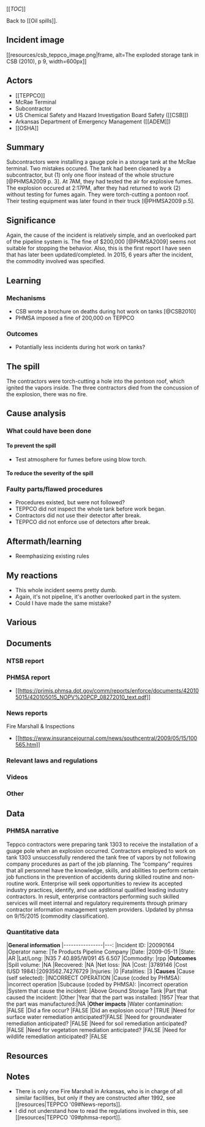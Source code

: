 [[_TOC_]]

Back to [[Oil spills]].

## Incident image

[[resources/csb_teppco_image.png|frame, alt=The exploded storage tank in CSB (2010), p 9, width=600px]]

## Actors
* [[TEPPCO]]
* McRae Terminal
* Subcontractor
* US Chemical Safety and Hazard Investigation Board Safety ([[CSB]])
* Arkansas Department of Emergency Management ([[ADEM]])
* [[OSHA]]

## Summary

Subcontractors were installing a gauge pole in a storage tank at the McRae terminal. Two mistakes occured. The tank had been cleaned by a subcontractor, but (1) only one floor instead of the whole structure [@PHMSA2009 p. 3]. At 7AM, they had tested the air for explosive fumes. The explosion occured at 2:17PM, after they had returned to work (2) without testing for fumes again. They were torch-cutting a pontoon roof. Their testing equipment was later found in their truck [@PHMSA2009 p.5].

## Significance

Again, the cause of the incident is relatively simple, and an overlooked part of the pipeline system is. The fine of $200,000 [@PHMSA2009] seems not suitable for stopping the behavior. Also, this is the first report I have seen that has later been updated/completed. In 2015, 6 years after the incident, the commodity involved was specified.

## Learning

### Mechanisms
* CSB wrote a brochure on deaths during hot work on tanks [@CSB2010]
* PHMSA imposed a fine of 200,000 on TEPPCO

### Outcomes
* Potantially less incidents during hot work on tanks?

## The spill

The contractors were torch-cutting a hole into the pontoon roof, which ignited the vapors inside. The three contractors died from the concussion of the explosion, there was no fire.  

## Cause analysis

### What could have been done

#### To prevent the spill
* Test atmosphere for fumes before using blow torch.

#### To reduce the severity of the spill

### Faulty parts/flawed procedures
* Procedures existed, but were not followed?
* TEPPCO did not inspect the whole tank before work began.
* Contractors did not use their detector after break.
* TEPPCO did not enforce use of detectors after break.

## Aftermath/learning
* Reemphasizing existing rules

## My reactions
* This whole incident seems pretty dumb.
* Again, it's not pipeline, it's another overlooked part in the system.
* Could I have made the same mistake?

## Various

## Documents

### NTSB report

### PHMSA report
* [[https://primis.phmsa.dot.gov/comm/reports/enforce/documents/420105015/420105015_NOPV%20PCP_08272010_text.pdf]]

### News reports

Fire Marshall & Inspections

* [[https://www.insurancejournal.com/news/southcentral/2009/05/15/100565.htm]]

### Relevant laws and regulations

### Videos

### Other

## Data

### PHMSA narrative

Teppco contractors were preparing tank 1303 to receive the installation of a guage pole when an explosion occurred. Contractors employed to work on tank 1303 unsuccessfully rendered the tank free of vapors by not following company procedures as part of the job planning. The “company” requires that all personnel have the knowledge, skills, and abilities to perform certain job functions in the prevention of accidents during skilled routine and non-routine work. Enterprise will seek opportunities to review its accepted industry practices, identify, and use additional qualified leading industry contractors. In result, enterprise contractors performing such skilled services will meet internal and regulatory requirements through primary contractor information management system providers.      Updated by phmsa on 9/15/2015 (commodity classification).

### Quantitative data

|**General information**
|----------------|---:
|Incident ID:    |20090164
|Operator name:  |Te Products Pipeline Company
|Date:           |2009-05-11
|State:          |AR
|Lat/Long:       |N35 7 40.895/W091 45 6.507
|Commodity:      |rpp
|**Outcomes**
|Spill volume:   |NA
|Recovered:      |NA
|Net loss:       |NA
|Cost:           |3789146
|Cost (USD 1984):|2093562.74276729
|Injuries:       |0
|Fatalities:     |3
|**Causes**
|Cause (self selected):              |INCORRECT OPERATION
|Cause (coded by PHMSA):             |incorrect operation
|Subcause (coded by PHMSA):          |incorrect operation
|System that cause the incident:     |Above Ground Storage Tank
|Part that caused the incident:      |Other
|Year that the part was installed:   |1957
|Year that the part was manufactured:|NA
|**Other impacts**
|Water contamination:                           |FALSE
|Did a fire occur?                              |FALSE
|Did an explosion occur?                        |TRUE
|Need for surface water remediation anticipated?|FALSE
|Need for groundwater remediation anticipated?  |FALSE
|Need for soil remediation anticipated?         |FALSE
|Need for vegetation remediation anticipated?   |FALSE
|Need for wildlife remediation anticipated?     |FALSE

## Resources

## Notes
* There is only one Fire Marshall in Arkansas, who is in charge of all similar facilities, but only if they are constructed after 1992, see [[resources|TEPPCO '09#News-reports]].
* I did not understand how to read the regulations involved in this, see [[resources|TEPPCO '09#phmsa-report]].